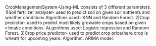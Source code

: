 CropManagementSystem-Using-ML consists of 3 different parameters.
1)Soil fertilizer analyser- used to predict soil on given soil nutrients and weather conditions.Algorithms used : KNN and Random Forest.
2)Crop predictor- used to predict most likely growable crops based on given climatic conditions. ALgorithms used: Logistic regression and Random Forest.
3)Crop price predictor- used to predict crop price(here crop is wheat) for upcoming years. Algorithm: ARIMA model.
